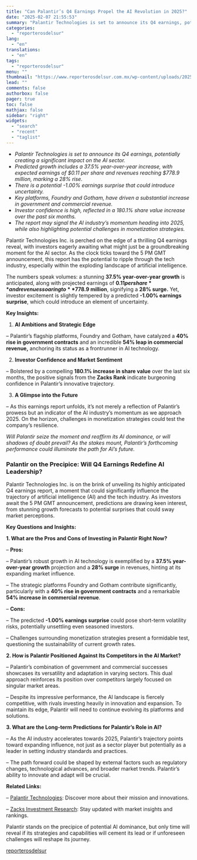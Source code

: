 ```yaml
---
title: "Can Palantir’s Q4 Earnings Propel the AI Revolution in 2025?"
date: "2025-02-07 21:55:53"
summary: "Palantir Technologies is set to announce its Q4 earnings, potentially creating a significant impact on the AI sector.Predicted growth includes a 37.5% year-over-year increase, with expected earnings of $0.11 per share and revenues reaching $778.9 million, marking a 28% rise.There is a potential -1.00% earnings surprise that could introduce uncertainty.Key..."
categories:
  - "reporterosdelsur"
lang:
  - "en"
translations:
  - "en"
tags:
  - "reporterosdelsur"
menu: ""
thumbnail: "https://www.reporterosdelsur.com.mx/wp-content/uploads/2025/02/compressed_img-65gqP9OI3omo2ogIcSCDAtE4-480x384.png"
lead: ""
comments: false
authorbox: false
pager: true
toc: false
mathjax: false
sidebar: "right"
widgets:
  - "search"
  - "recent"
  - "taglist"
---
```


* *Palantir Technologies is set to announce its Q4 earnings, potentially creating a significant impact on the AI sector.*
* *Predicted growth includes a 37.5% year-over-year increase, with expected earnings of $0.11 per share and revenues reaching $778.9 million, marking a 28% rise.*
* *There is a potential -1.00% earnings surprise that could introduce uncertainty.*
* *Key platforms, Foundry and Gotham, have driven a substantial increase in government and commercial revenue.*
* *Investor confidence is high, reflected in a 180.1% share value increase over the past six months.*
* *The report may signal the AI industry’s momentum heading into 2025, while also highlighting potential challenges in monetization strategies.*

Palantir Technologies Inc. is perched on the edge of a thrilling Q4 earnings reveal, with investors eagerly awaiting what might just be a groundbreaking moment for the AI sector. As the clock ticks toward the 5 PM GMT announcement, this report has the potential to ripple through the tech industry, especially within the exploding landscape of artificial intelligence.

The numbers speak volumes: a stunning **37.5% year-over-year growth** is anticipated, along with projected earnings of **$0.11 per share** and revenues soaring to **$778.9 million**, signifying a **28% surge.** Yet, investor excitement is slightly tempered by a predicted **-1.00% earnings surprise**, which could introduce an element of uncertainty.

**Key Insights:**

1. **AI Ambitions and Strategic Edge**  

– Palantir’s flagship platforms, Foundry and Gotham, have catalyzed a **40% rise in government contracts** and an incredible **54% leap in commercial revenue,** anchoring its status as a frontrunner in AI technology.

2. **Investor Confidence and Market Sentiment**  

– Bolstered by a compelling **180.1% increase in share value** over the last six months, the positive signals from the **Zacks Rank** indicate burgeoning confidence in Palantir’s innovative trajectory.

3. **A Glimpse into the Future**  

– As this earnings report unfolds, it’s not merely a reflection of Palantir’s prowess but an indicator of the AI industry’s momentum as we approach 2025. On the horizon, challenges in monetization strategies could test the company’s resilience.

*Will Palantir seize the moment and reaffirm its AI dominance, or will shadows of doubt prevail? As the stakes mount, Palantir’s forthcoming performance could illuminate the path for AI’s future.*

### Palantir on the Precipice: Will Q4 Earnings Redefine AI Leadership?

Palantir Technologies Inc. is on the brink of unveiling its highly anticipated Q4 earnings report, a moment that could significantly influence the trajectory of artificial intelligence (AI) and the tech industry. As investors await the 5 PM GMT announcement, predictions are drawing keen interest, from stunning growth forecasts to potential surprises that could sway market perceptions.

**Key Questions and Insights:**

**1. What are the Pros and Cons of Investing in Palantir Right Now?**

– **Pros:**  

– Palantir’s robust growth in AI technology is exemplified by a **37.5% year-over-year growth** projection and a **28% surge** in revenues, hinting at its expanding market influence.  

– The strategic platforms Foundry and Gotham contribute significantly, particularly with a **40% rise in government contracts** and a remarkable **54% increase in commercial revenue**.

– **Cons:**  

– The predicted **-1.00% earnings surprise** could pose short-term volatility risks, potentially unsettling even seasoned investors.  

– Challenges surrounding monetization strategies present a formidable test, questioning the sustainability of current growth rates.

**2. How is Palantir Positioned Against Its Competitors in the AI Market?**

– Palantir’s combination of government and commercial successes showcases its versatility and adaptation in varying sectors. This dual approach reinforces its position over competitors largely focused on singular market areas.  

– Despite its impressive performance, the AI landscape is fiercely competitive, with rivals investing heavily in innovation and expansion. To maintain its edge, Palantir will need to continue evolving its platforms and solutions.

**3. What are the Long-term Predictions for Palantir’s Role in AI?**

– As the AI industry accelerates towards 2025, Palantir’s trajectory points toward expanding influence, not just as a sector player but potentially as a leader in setting industry standards and practices.  

– The path forward could be shaped by external factors such as regulatory changes, technological advances, and broader market trends. Palantir’s ability to innovate and adapt will be crucial.

**Related Links:**

– [Palantir Technologies](https://www.palantir.com): Discover more about their mission and innovations.  

– [Zacks Investment Research](https://www.zacks.com): Stay updated with market insights and rankings.

Palantir stands on the precipice of potential AI dominance, but only time will reveal if its strategies and capabilities will cement its lead or if unforeseen challenges will reshape its journey.

[reporterosdelsur](https://www.reporterosdelsur.com.mx/news-en/can-palantirs-q4-earnings-propel-the-ai-revolution-in-2025/127118/)
